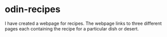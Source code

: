 # odin-recipes
I have created a webpage for recipes. 
The webpage links to three different pages each containing the recipe for a particular dish or desert.